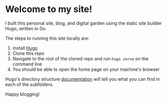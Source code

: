 # Welcome to my site!

I built this personal site, blog, and digital garden using the static site builder Hugo, written in Go.

The steps to running this site locally are:
1. Install [Hugo](https://gohugo.io/installation/)
2. Clone this repo
3. Navigate to the root of the cloned repo and run `hugo serve` on the command line
4. You should be able to open the home page on your machine's browser

Hugo's directory structure [documentation](https://gohugo.io/getting-started/directory-structure/) will tell you what you can find in each
of the subfolders.

Happy blogging!
